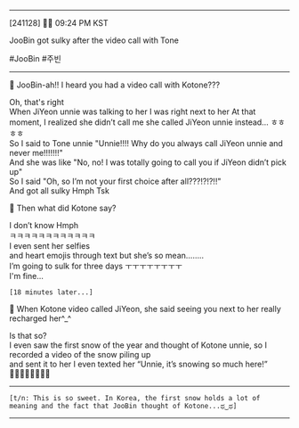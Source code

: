 
___
[241128] 🐣💭 09:24 PM KST 

JooBin got sulky after the video call with Tone

#JooBin #주빈
___

🫧 JooBin-ah!! I heard you had a video call with Kotone???

Oh, that's right  
When JiYeon unnie was talking to her
I was right next to her 
At that moment, I realized she didn’t call me
she called JiYeon unnie instead… ㅎㅎㅎㅎ  
So I said to Tone unnie 
"Unnie!!!! Why do you always call JiYeon unnie and never me!!!!!!!"  
And she was like
"No, no! I was totally going to call you if JiYeon didn’t pick up"  
So I said "Oh, so I’m not your first choice after all???!?!?!!"  
And got all sulky
Hmph
Tsk

🫧 Then what did Kotone say?

I don’t know
Hmph  
ㅋㅋㅋㅋㅋㅋㅋㅋㅋㅋㅋㅋ  
I even sent her selfies  
and heart emojis through text 
but she’s so mean……..  
I’m going to sulk for three days
ㅜㅜㅜㅜㅜㅜㅜㅜ  
I'm fine...

`[18 minutes later...]`  

🫧 When Kotone video called JiYeon, she said seeing you next to her really recharged her^_^

Is that so?  
I even saw the first snow of the year and thought of Kotone unnie, so I recorded a video of the snow piling up  
and sent it to her
I even texted her “Unnie, it’s snowing so much here!”  
🤍🤍🤍🤍🤍🤍🤍🤍
<br>
____
`[t/n: This is so sweet. In Korea, the first snow holds a lot of meaning and the fact that JooBin thought of Kotone...ಥ‿ಥ]`
___